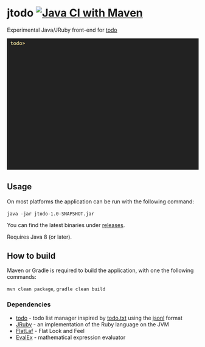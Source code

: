 # jtodo [![Java CI with Maven](https://github.com/gaborbata/jtodo/workflows/Java%20CI%20with%20Maven/badge.svg)](https://github.com/gaborbata/jtodo/actions/workflows/maven.yml)

Experimental Java/JRuby front-end for [todo](https://github.com/gaborbata/todo)

![todo](https://raw.githubusercontent.com/gaborbata/todo/master/todo.gif)

## Usage

On most platforms the application can be run with the following command:

`java -jar jtodo-1.0-SNAPSHOT.jar`

You can find the latest binaries under [releases](https://github.com/gaborbata/jtodo/releases).

Requires Java 8 (or later).

## How to build

Maven or Gradle is required to build the application, with one the following commands:

`mvn clean package`, `gradle clean build`

### Dependencies

* [todo](https://github.com/gaborbata/todo) - todo list manager inspired by [todo.txt](http://todotxt.org) using the [jsonl](http://jsonlines.org) format
* [JRuby](https://github.com/jruby/jruby) - an implementation of the Ruby language on the JVM
* [FlatLaf](https://github.com/JFormDesigner/FlatLaf) - Flat Look and Feel
* [EvalEx](https://github.com/uklimaschewski/EvalEx) - mathematical expression evaluator
